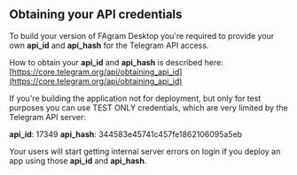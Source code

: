 ## Obtaining your API credentials

To build your version of FAgram Desktop you're required to provide your own **api_id** and **api_hash** for the Telegram API access.

How to obtain your **api_id** and **api_hash** is described here: [https://core.telegram.org/api/obtaining_api_id](https://core.telegram.org/api/obtaining_api_id)

If you're building the application not for deployment, but only for test purposes you can use TEST ONLY credentials, which are very limited by the Telegram API server:

**api_id**: 17349
**api_hash**: 344583e45741c457fe1862106095a5eb

Your users will start getting internal server errors on login if you deploy an app using those **api_id** and **api_hash**.

